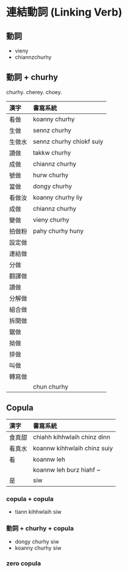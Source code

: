 # 連結動詞 (Linking Verb)

## 動詞

* vieny
* chiannzchurhy

## 動詞 + churhy

churhy. cherey. choey.

| 漢字 | 書寫系統 |
| :--- | :--- |
| 看做 | koanny churhy |
| 生做 | sennz churhy |
| 生做水 | sennz churhy chiokf suiy |
| 讀做 | takkw churhy |
| 成做 | chiannz churhy |
| 號做 | hurw churhy |
| 當做 | dongy churhy |
| 看做汝 | koanny churhy liy |
| 成做 | chiannz churhy |
| 變做 | vieny churhy |
| 拍做粉 | pahy churhy huny |
| 設定做 ||
| 連結做 ||
| 分做 ||
| 翻譯做 ||
| 讀做 ||
| 分解做 ||
| 組合做 ||
| 拆開做 ||
| 鋸做 ||
| 拗做 ||
| 排做 ||
| 叫做 ||
| 轉寫做 ||
|| chun churhy |

## Copula

| 漢字 | 書寫系統 |
| :--- | :--- |
| 食真甜 | chiahh kihhwlaih chinz dinn |
| 看真水 | koannw kihhwlaih chinz suiy |
| 看 | koannw leh |
|| koannw leh burz hiahf ~ |
| 是 | siw |

### copula + copula

* tiann kihhwlaih siw

### 動詞 + churhy + copula

* dongy churhy siw
* koanny churhy siw

### zero copula
